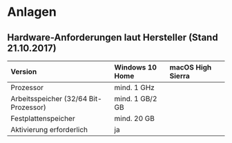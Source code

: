 # Anlagen

## Hardware-Anforderungen laut Hersteller \(Stand 21.10.2017\)

| Version | Windows 10 Home | macOS High Sierra |  |
| :--- | :--- | :--- | :--- |
| Prozessor | mind. 1 GHz |  |  |
| Arbeitsspeicher \(32/64 Bit-Prozessor\) | mind. 1 GB/2 GB |  |  |
| Festplattenspeicher | mind. 20 GB |  |  |
| Aktivierung erforderlich | ja |  |  |



